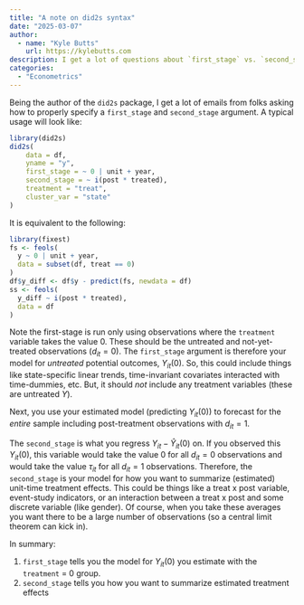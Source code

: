 ```yaml
---
title: "A note on did2s syntax"
date: "2025-03-07"
author:
  - name: "Kyle Butts"
    url: https://kylebutts.com
description: I get a lot of questions about `first_stage` vs. `second_stage` in `did2s`. This note hopefully will help clarify it
categories:
  - "Econometrics"
---
```


Being the author of the `did2s` package, I get a lot of emails from folks asking how to properly specify a `first_stage` and `second_stage` argument. 
A typical usage will look like:

``` r
library(did2s)
did2s(
	data = df,
	yname = "y",
	first_stage = ~ 0 | unit + year,
	second_stage = ~ i(post * treated),
	treatment = "treat",
	cluster_var = "state"
)
```

It is equivalent to the following:

``` r 
library(fixest)
fs <- feols(
  y ~ 0 | unit + year,
  data = subset(df, treat == 0)
)
df$y_diff <- df$y - predict(fs, newdata = df)
ss <- feols(
  y_diff ~ i(post * treated),
  data = df
)
```

Note the first-stage is run only using observations where the `treatment` variable takes the value 0. 
These should be the untreated and not-yet-treated observations ($d_{it} = 0$).
The `first_stage` argument is therefore your model for *untreated* potential outcomes, $Y_{it}(0)$.
So, this could include things like state-specific linear trends, time-invariant covariates interacted with time-dummies, etc. 
But, it should *not* include any treatment variables (these are untreated $Y$).

Next, you use your estimated model (predicting $Y_{it}(0)$) to forecast for the *entire* sample including post-treatment observations with $d_{it} = 1$. 

The `second_stage` is what you regress $Y_{it} - \hat{Y}_{it}(0)$ on. 
If you observed this $Y_{it}(0)$, this variable would take the value 0 for all $d_{it} = 0$ observations and would take the value $\tau_{it}$ for all $d_{it} = 1$ observations.
Therefore, the `second_stage` is your model for how you want to summarize (estimated) unit-time treatment effects. 
This could be things like a treat x post variable, event-study indicators, or an interaction between a treat x post and some discrete variable (like gender). 
Of course, when you take these averages you want there to be a large number of observations (so a central limit theorem can kick in). 

In summary:
1. `first_stage` tells you the model for $Y_{it}(0)$ you estimate with the `treatment` = 0 group.
2. `second_stage` tells you how you want to summarize estimated treatment effects
